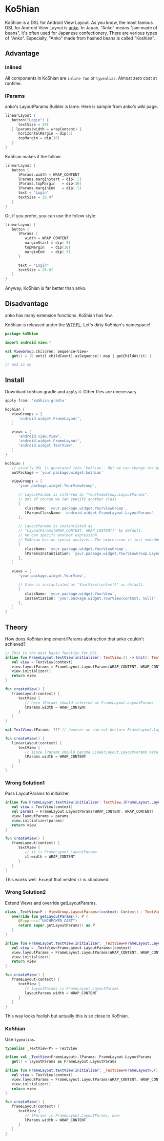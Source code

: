 
Ko5hian
================================================================================

Ko5hian is a DSL for Android View Layout. As you know, the most famous DSL for
Android View Layout is [anko](https://github.com/Kotlin/anko).
In Japan, "Anko" means "jam made of beans", it's often used for Japanese
confectionery. There are various types of "Anko". Especially, "Anko" made from
hashed beans is called "Koshian".


Advantage
--------------------------------------------------------------------------------

### inlined

All components in Ko5hian are `inline fun` or `typealias`.
Almost zero cost at runtime.

### lParams

anko's LayoutParams Builder is lame. Here is sample from anko's wiki page.

```kotlin
linearLayout {
   button("Login") {
      textSize = 26f
   }.lparams(width = wrapContent) {
      horizontalMargin = dip(5)
      topMargin = dip(10)
   }
}
```

Ko5hian makes it the follow:
```kotlin
linearLayout {
   button {
      lParams.width = WRAP_CONTENT
      lParams.marginStart = dip( 5)
      lParams.topMargin   = dip(10)
      lParams.marginEnd   = dip( 5)
      text = "Login"
      textSize = 26.0f
   }
}
```

Or, if you prefer, you can use the follow style:
```kotlin
linearLayout {
   button {
      lParams {
         width = WRAP_CONTENT
         marginStart = dip( 5)
         topMargin   = dip(10)
         marginEnd   = dip( 5)
      }

      text = "Login"
      textSize = 26.0f
   }
}
```

Anyway, Ko5hian is far better than anko.


Disadvantage
--------------------------------------------------------------------------------

anko has many extension functions. Ko5hian has few.

Ko5hian is released under the [WTFPL](LICENSE). Let's dirty Ko5hian's namespace!

```kotlin
package ko5hian

import android.view.*

val ViewGroup.children: Sequence<View>
   get() = (0 until childCount).asSequence().map { getChildAt(it) }

// and so on
```


Install
--------------------------------------------------------------------------------

Download ko5hian.gradle and `apply` it. Other files are unecessary.

```groovy
apply from: 'ko5hian.gradle'

ko5hian {
   viewGroups = [
      'android.widget.FrameLayout',
   ]

   views = [
      'android.view.View',
      'android.widget.FrameLayout',
      'android.widget.TextView',
   ]
}

ko5hian {
   // usually DSL is generated into 'ko5hian'. But we can change the package
   outPackage = 'your.package.widget.ko5hian'

   viewGroups = [
      'your.package.widget.YourViewGroup',

      // LayoutParams is inferred as "YourViewGroup.LayoutParams".
      // But of course we can specify another class
      [
         className: 'your.package.widget.YourViewGroup',
         lParamsClassName: 'android.widget.FrameLayout.LayoutParams'
      ],

      // LayoutParams is instantiated as
      // "LayoutParams(WRAP_CONTENT, WRAP_CONTENT)" by default.
      // We can specify another expression.
      // Ko5hian has no syntax analyzer. The expression is just embedded.
      [
         className: 'your.package.widget.YourViewGroup',
         lParamsInstantiation: 'your.package.widget.YourViewGroup.LayoutParams()'
      ],
   ]

   views = [
      'your.package.widget.YourView',

      // View is instantiated as "YourView(context)" as default.
      [
         className: 'your.package.widget.YourView',
         instantiation: 'your.package.widget.YourView(context, null)'
      ],
   ]
}
```


Theory
--------------------------------------------------------------------------------

How does Ko5hian implement lParams abstraction that anko couldn't achieved?

```kotlin
// This is the most basic function for DSL.
inline fun FrameLayout.textView(initializer: TextView.() -> Unit): TextView {
   val view = TextView(context)
   view.layoutParams = FrameLayout.LayoutParams(WRAP_CONTENT, WRAP_CONTENT)
   view.initializer()
   return view
}

fun createView() {
   frameLayout(context) {
      textView {
         // here lParams should inferred as FrameLayout.LayoutParams
         lParams.width = WRAP_CONTENT
      }
   }
}

val TextView.lParams: ??? // however we can not declare FrameLayout.LayoutParams

fun createView() {
   linearLayout(context) {
      textView {
         // since lParams should become LinearLayout.LayoutParams here
         lParams.width = WRAP_CONTENT
      }
   }
}
```


### Wrong Solution1

Pass LayoutParams to initializer.
```kotlin
inline fun FrameLayout.textView(initializer: TextView.(FrameLayout.LayoutParams) -> Unit): TextView {
   val view = TextView(context)
   val params = FrameLayout.LayoutParams(WRAP_CONTENT, WRAP_CONTENT)
   view.layoutParams = params
   view.initializer(params)
   return view
}

fun createView() {
   frameLayout(context) {
      textView {
         // it is FrameLayout.LayoutParams
         it.width = WRAP_CONTENT
      }
   }
}
```

This works well. Except that nested `it` is shadowed.


### Wrong Solution2

Extend Views and override getLayoutParams.
```kotlin
class _TextView<P : ViewGroup.LayoutParams>(context: Context) : TextView(context) {
   override fun getLayoutParams(): P {
      @Suppress("UNCHECKED_CAST")
      return super.getLayoutParams() as P
   }
}

inline fun FrameLayout.textView(initializer: _TextView<FrameLayout.LayoutParams>.() -> Unit): TextView {
   val view = _TextView<FrameLayout.LayoutParams>(context)
   view.layoutParams = FrameLayout.LayoutParams(WRAP_CONTENT, WRAP_CONTENT)
   view.initializer()
   return view
}

fun createView() {
   frameLayout(context) {
      textView {
         // layoutParams is FrameLayout.LayoutParams
         layoutParams.width = WRAP_CONTENT
      }
   }
}
```

This way looks foolish but actually this is so close to Ko5hian.


### Ko5hian

Use `typealias`.
```kotlin
typealias _TextView<P> = TextView

inline val _TextView<FrameLayout>.lParams: FrameLayout.LayoutParams
   get() = layoutParams as FrameLayout.LayoutParams

inline fun FrameLayout.textView(initializer: _TextView<FrameLayout>.() -> Unit): TextView {
   val view = TextView(context)
   view.layoutParams = FrameLayout.LayoutParams(WRAP_CONTENT, WRAP_CONTENT)
   view.initializer()
   return view
}

fun createView() {
   frameLayout(context) {
      textView {
         // lParams is FrameLayout.LayoutParams, wow!
         lParams.width = WRAP_CONTENT
      }
   }
}
```

